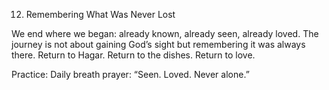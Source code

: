 12. Remembering What Was Never Lost

We end where we began: already known, already seen, already loved. The journey is not about gaining God’s sight but remembering it was always there. Return to Hagar. Return to the dishes. Return to love.

Practice: Daily breath prayer: “Seen. Loved. Never alone.”
